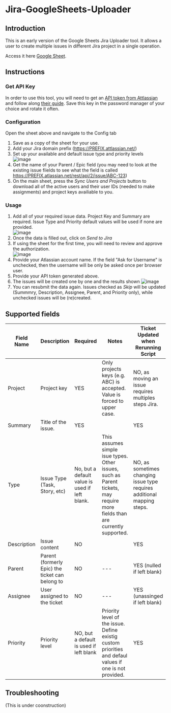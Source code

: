 # Jira-GoogleSheets-Uploader

## Introduction
This is an early version of the Google Sheets Jira Uploader tool. It allows a user to create multiple issues in different Jira project in a single operation. 

Access it here [Google Sheet](https://docs.google.com/spreadsheets/d/1RtZcW4pzUm8hLmnPJAOrrSI4H0GZXysDM8PDEKd4wME/edit#gid=1564783105).

## Instructions
### Get API Key
In order to use this tool, you will need to get an [API token from Attlassian](https://id.atlassian.com/manage-profile/security/api-tokens) and follow along [their guide](https://support.atlassian.com/atlassian-account/docs/manage-api-tokens-for-your-atlassian-account/). Save this key in the password manager of your choice and rotate it often. 

### Configuration
Open the sheet above and navigate to the Config tab
 1. Save as a copy of the sheet for your use. 
 2. Add your Jira domain prefix (https://PREFIX.attlassian.net/)
 3. Set up your available and default issue type and priority levels  
 ![image](https://github.com/alexrumer/Jira-GoogleSheets-Uploader/assets/20408958/ea60ac5c-0928-4a24-ac00-530f3e3cdc95)
 6. Get the name of your Parent / Epic field (you may need to look at the existing issue fiields to see what the field is called https://PREFIX.atlassian.net/rest/api/2/issue/ABC-123)
 7. On the main sheet, press the *Sync Users and Projects* button to download all of the active users and their user IDs (needed to make assignments) and project keys availiable to you. 


### Usage
1. Add all of your required issue data. Project Key and Summary are required. Issue Type and Priority default values will be used if none are provided.  
 ![image](https://github.com/alexrumer/Jira-GoogleSheets-Uploader/assets/20408958/e0a384e4-9ea0-48a9-ad24-8945ab023c97)
2. Once the data is filled out, click on *Send to Jira*
3. If using the sheet for the first time, you will need to review and approve the authorization.  
![image](https://github.com/alexrumer/Jira-GoogleSheets-Uploader/assets/20408958/2f7489d5-50ee-40e7-94c8-50c48e7e957a)
4. Provide your Atlassian account name. If the field "Ask for Username" is unchecked, then the username will be only be asked once per browser user. 
5. Provide your API token generated above.
6. The issues will be created one by one and the results shown
![image](https://github.com/alexrumer/Jira-GoogleSheets-Uploader/assets/20408958/702ca6fa-803b-46a0-8744-21d14f232e70)
7. You can resubmit the data again. Issues checked as *Skip* will be updated (Summmry, Description, Assignee, Parent, and Priority only), while unchecked issues will be (re)created. 
   
## Supported fields
| Field Name  | Description | Required |Notes | Ticket Updated when Rerunning Script |
| ---  | --- | --- | --- | --- |
| Project  | Project key | YES | Only projects keys (e.g. ABC) is accepted. Value is forced to upper case. | NO, as moving an issue requires multiples steps Jira. |
| Summary  | Title of the issue. | YES | | YES |
| Type  | Issue Type (Task, Story, etc)| No, but a default value is used if left blank. | This assumes simple isue types. Other issues, such as Parent tickets, may require more fields than are currently supported. | NO, as sometimes changing issue type requires additional mapping steps. |
| Description  | Issue content | NO | | YES |
| Parent  | Parent (formerly Epic) the ticket can belong to | NO |---| YES (nulled if left blank) |
| Assignee  | User assigned to the ticket | NO |---| YES (unassinged if left blank)|
| Priority  | Priority level | NO, but a default is used if left blank | Priority level of the issue. Define existig custom priorities and defaul values if one is not provided. |YES|

## Troubleshooting
(This is under coonstruction)


